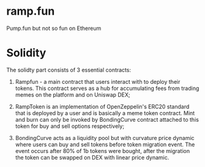 # ramp.fun
Pump.fun but not so fun on Ethereum

# Solidity
The solidty part consists of 3 essential contracts:
1. Rampfun - a main contract that users interact with to deploy their tokens. This contract serves as a hub for accumulating fees from trading memes on the platform and on Uniswap DEX;

2. RampToken is an implementation of OpenZeppelin's ERC20 standard that is deployed by a user and is basically a meme token contract. Mint and burn can only be invoked by BondingCurve contract attached to this token for buy and sell options respectively;
  
3. BondingCurve acts as a liquidity pool but with curvature price dynamic where users can buy and sell tokens before token migration event. The event occurs after 80% of 1b tokens were bought, after the migration the token can be swapped on DEX with linear price dynamic.
